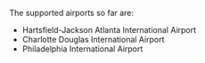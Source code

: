 The supported airports so far are:
- Hartsfield-Jackson Atlanta International Airport
- Charlotte Douglas International Airport
- Philadelphia International Airport

